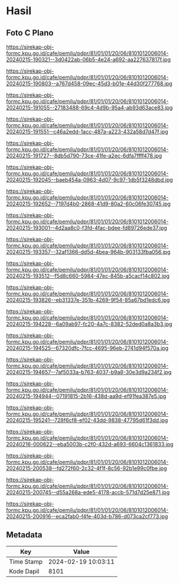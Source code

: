 # Hasil

## Foto C Plano

https://sirekap-obj-formc.kpu.go.id/cafe/pemilu/pdpr/81/01/01/20/06/8101012006014-20240215-190321--3d0422ab-06b5-4e24-a692-aa227637817f.jpg

https://sirekap-obj-formc.kpu.go.id/cafe/pemilu/pdpr/81/01/01/20/06/8101012006014-20240215-190803--a767d458-09ec-45d3-b01e-44d30f277768.jpg

https://sirekap-obj-formc.kpu.go.id/cafe/pemilu/pdpr/81/01/01/20/06/8101012006014-20240215-191055--27183488-69c4-4d9b-95a4-ab93d63ace83.jpg

https://sirekap-obj-formc.kpu.go.id/cafe/pemilu/pdpr/81/01/01/20/06/8101012006014-20240215-191551--c46a2edd-1acc-487a-a223-432a58d7d47f.jpg

https://sirekap-obj-formc.kpu.go.id/cafe/pemilu/pdpr/81/01/01/20/06/8101012006014-20240215-191727--8db5d790-73ce-41fe-a2ec-6dfa7ffff478.jpg

https://sirekap-obj-formc.kpu.go.id/cafe/pemilu/pdpr/81/01/01/20/06/8101012006014-20240215-192045--baeb454a-0963-4d07-9c97-1db5f3248dbd.jpg

https://sirekap-obj-formc.kpu.go.id/cafe/pemilu/pdpr/81/01/01/20/06/8101012006014-20240215-192652--7197d4b0-2868-41d9-80a2-60c06fe30745.jpg

https://sirekap-obj-formc.kpu.go.id/cafe/pemilu/pdpr/81/01/01/20/06/8101012006014-20240215-193001--4d2aa8c0-f3fd-4fac-bdee-fd89726ede37.jpg

https://sirekap-obj-formc.kpu.go.id/cafe/pemilu/pdpr/81/01/01/20/06/8101012006014-20240215-193357--32af1366-dd5d-4bea-964b-903133fba056.jpg

https://sirekap-obj-formc.kpu.go.id/cafe/pemilu/pdpr/81/01/01/20/06/8101012006014-20240215-193512--f5d8c660-5984-47ec-845b-a5cacf14c802.jpg

https://sirekap-obj-formc.kpu.go.id/cafe/pemilu/pdpr/81/01/01/20/06/8101012006014-20240215-193826--eb31337e-351b-4269-9f54-85a67bd1edc6.jpg

https://sirekap-obj-formc.kpu.go.id/cafe/pemilu/pdpr/81/01/01/20/06/8101012006014-20240215-194228--6a09ab97-fc20-4a7c-8382-52ded0a8a3b3.jpg

https://sirekap-obj-formc.kpu.go.id/cafe/pemilu/pdpr/81/01/01/20/06/8101012006014-20240215-194525--67320dfc-7fcc-4695-96eb-2741d94f570a.jpg

https://sirekap-obj-formc.kpu.go.id/cafe/pemilu/pdpr/81/01/01/20/06/8101012006014-20240215-194657--7af5033a-b763-4037-b9a8-30e3d9a234f2.jpg

https://sirekap-obj-formc.kpu.go.id/cafe/pemilu/pdpr/81/01/01/20/06/8101012006014-20240215-194944--07191815-2b16-438d-aa9d-ef91fea387e5.jpg

https://sirekap-obj-formc.kpu.go.id/cafe/pemilu/pdpr/81/01/01/20/06/8101012006014-20240215-195241--728f6cf8-ef02-43dd-9838-47795d61f3dd.jpg

https://sirekap-obj-formc.kpu.go.id/cafe/pemilu/pdpr/81/01/01/20/06/8101012006014-20240216-000622--eba5003b-c2f0-432d-a693-6604c1361833.jpg

https://sirekap-obj-formc.kpu.go.id/cafe/pemilu/pdpr/81/01/01/20/06/8101012006014-20240215-200538--fd272f60-2c32-4f1f-8c56-92b1e99c0fbe.jpg

https://sirekap-obj-formc.kpu.go.id/cafe/pemilu/pdpr/81/01/01/20/06/8101012006014-20240215-200745--d55a268a-ede5-4178-accb-571d7d25e871.jpg

https://sirekap-obj-formc.kpu.go.id/cafe/pemilu/pdpr/81/01/01/20/06/8101012006014-20240215-200916--eca2fab0-f4fe-403d-b786-d073ca2cf773.jpg


## Metadata

| Key        | Value               |
| ---------- | ------------------- |
| Time Stamp | 2024-02-19 10:03:11 |
| Kode Dapil | 8101                |



